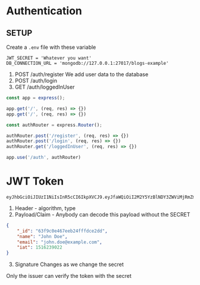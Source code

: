 
# Authentication

## SETUP

Create a `.env` file with these variable

```env
JWT_SECRET = 'Whatever you want'
DB_CONNECTION_URL = 'mongodb://127.0.0.1:27017/blogs-example'
```


1. POST /auth/register
    We add user data to the database
2. POST /auth/login
3. GET /auth/loggedInUser  


```js
const app = express();

app.get('/', (req, res) => {})
app.get('/', (req, res) => {})

const authRouter = express.Router();

authRouter.post('/register', (req, res) => {})
authRouter.post('/login', (req, res) => {})
authRouter.get('/loggedInUser', (req, res) => {})

app.use('/auth', authRouter)

```

# JWT Token

```
eyJhbGciOiJIUzI1NiIsInR5cCI6IkpXVCJ9.eyJfaWQiOiI2M2Y5YzBlNDY3ZWViMjRmZmZkY2UyZGQiLCJuYW1lIjoiSm9obiBEb2UiLCJlbWFpbCI6ImpvaG4uZG9lQGV4YW1wbGUuY29tIiwiaWF0IjoxNTE2MjM5MDIyfQ.DegnBPv3Uw3llcr_JaL6i4l128tOy451j4izAHKi2Iw
```

1. Header - algorithm, type
2. Payload/Claim - Anybody can decode this payload without the SECRET
```json
{
    "_id": "63f9c0e467eeb24fffdce2dd",
    "name": "John Doe",
    "email": "john.doe@example.com",
    "iat": 1516239022
}
```

3. Signature
Changes as we change the secret

Only the issuer can verify the token with the secret